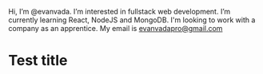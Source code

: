 Hi, I’m @evanvada.
I’m interested in fullstack web development.
I’m currently learning React, NodeJS and MongoDB.
I'm looking to work with a company as an apprentice.
My email is evanvadapro@gmail.com

# Test title


